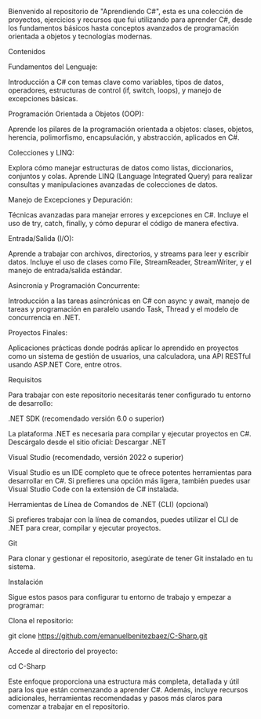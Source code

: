 Bienvenido al repositorio de "Aprendiendo C#", esta es una colección de proyectos, ejercicios y recursos que fui utilizando para aprender C#, desde los fundamentos básicos hasta conceptos avanzados de programación orientada a objetos y tecnologías modernas.

Contenidos

Fundamentos del Lenguaje:

Introducción a C# con temas clave como variables, tipos de datos, operadores, estructuras de control (if, switch, loops), y manejo de excepciones básicas.

Programación Orientada a Objetos (OOP):

Aprende los pilares de la programación orientada a objetos: clases, objetos, herencia, polimorfismo, encapsulación, y abstracción, aplicados en C#.

Colecciones y LINQ:

Explora cómo manejar estructuras de datos como listas, diccionarios, conjuntos y colas. Aprende LINQ (Language Integrated Query) para realizar consultas y manipulaciones avanzadas de colecciones de datos.

Manejo de Excepciones y Depuración:

Técnicas avanzadas para manejar errores y excepciones en C#. Incluye el uso de try, catch, finally, y cómo depurar el código de manera efectiva.

Entrada/Salida (I/O):

Aprende a trabajar con archivos, directorios, y streams para leer y escribir datos. Incluye el uso de clases como File, StreamReader, StreamWriter, y el manejo de entrada/salida estándar.

Asincronía y Programación Concurrente:

Introducción a las tareas asincrónicas en C# con async y await, manejo de tareas y programación en paralelo usando Task, Thread y el modelo de concurrencia en .NET.

Proyectos Finales:

Aplicaciones prácticas donde podrás aplicar lo aprendido en proyectos como un sistema de gestión de usuarios, una calculadora, una API RESTful usando ASP.NET Core, entre otros.

Requisitos

Para trabajar con este repositorio necesitarás tener configurado tu entorno de desarrollo:

.NET SDK (recomendado versión 6.0 o superior)

La plataforma .NET es necesaria para compilar y ejecutar proyectos en C#. Descárgalo desde el sitio oficial: Descargar .NET

Visual Studio (recomendado, versión 2022 o superior)

Visual Studio es un IDE completo que te ofrece potentes herramientas para desarrollar en C#. Si prefieres una opción más ligera, también puedes usar Visual Studio Code con la extensión de C# instalada.

Herramientas de Línea de Comandos de .NET (CLI) (opcional)

Si prefieres trabajar con la línea de comandos, puedes utilizar el CLI de .NET para crear, compilar y ejecutar proyectos.

Git

Para clonar y gestionar el repositorio, asegúrate de tener Git instalado en tu sistema.

Instalación

Sigue estos pasos para configurar tu entorno de trabajo y empezar a programar:

Clona el repositorio:

git clone https://github.com/emanuelbenitezbaez/C-Sharp.git

Accede al directorio del proyecto:

cd C-Sharp

Este enfoque proporciona una estructura más completa, detallada y útil para los que están comenzando a aprender C#. Además, incluye recursos adicionales, herramientas recomendadas y pasos más claros para comenzar a trabajar en el repositorio.
